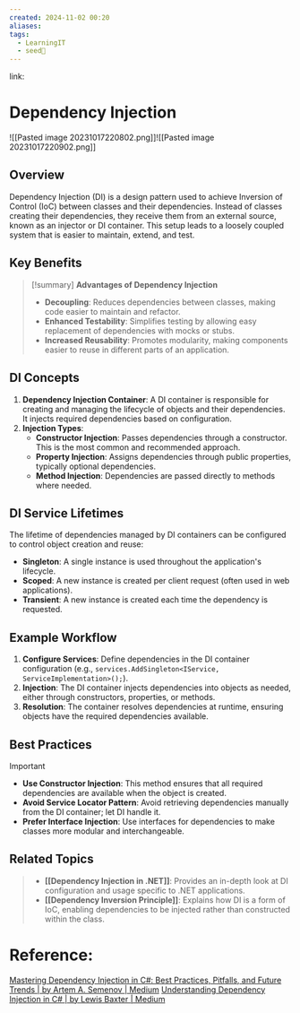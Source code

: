 ```yaml
---
created: 2024-11-02 00:20
aliases: 
tags:
  - LearningIT
  - seed🌱
---
```


link:

# Dependency Injection

![[Pasted image 20231017220802.png]]![[Pasted image 20231017220902.png]]

## Overview

Dependency Injection (DI) is a design pattern used to achieve Inversion of Control (IoC) between classes and their dependencies. Instead of classes creating their dependencies, they receive them from an external source, known as an injector or DI container. This setup leads to a loosely coupled system that is easier to maintain, extend, and test.

## Key Benefits

> [!summary] **Advantages of Dependency Injection**
> 
> - **Decoupling**: Reduces dependencies between classes, making code easier to maintain and refactor.
> - **Enhanced Testability**: Simplifies testing by allowing easy replacement of dependencies with mocks or stubs.
> - **Increased Reusability**: Promotes modularity, making components easier to reuse in different parts of an application.

## DI Concepts

1. **Dependency Injection Container**: A DI container is responsible for creating and managing the lifecycle of objects and their dependencies. It injects required dependencies based on configuration.
2. **Injection Types**:
    - **Constructor Injection**: Passes dependencies through a constructor. This is the most common and recommended approach.
    - **Property Injection**: Assigns dependencies through public properties, typically optional dependencies.
    - **Method Injection**: Dependencies are passed directly to methods where needed.

## DI Service Lifetimes

The lifetime of dependencies managed by DI containers can be configured to control object creation and reuse:

- **Singleton**: A single instance is used throughout the application's lifecycle.
- **Scoped**: A new instance is created per client request (often used in web applications).
- **Transient**: A new instance is created each time the dependency is requested.

## Example Workflow

1. **Configure Services**: Define dependencies in the DI container configuration (e.g., `services.AddSingleton<IService, ServiceImplementation>();`).
2. **Injection**: The DI container injects dependencies into objects as needed, either through constructors, properties, or methods.
3. **Resolution**: The container resolves dependencies at runtime, ensuring objects have the required dependencies available.

## Best Practices

> [!important]
> 
> - **Use Constructor Injection**: This method ensures that all required dependencies are available when the object is created.
> - **Avoid Service Locator Pattern**: Avoid retrieving dependencies manually from the DI container; let DI handle it.
> - **Prefer Interface Injection**: Use interfaces for dependencies to make classes more modular and interchangeable.

## Related Topics

> - **[[Dependency Injection in .NET]]**: Provides an in-depth look at DI configuration and usage specific to .NET applications.
> - **[[Dependency Inversion Principle]]**: Explains how DI is a form of IoC, enabling dependencies to be injected rather than constructed within the class.

# Reference:

[Mastering Dependency Injection in C#: Best Practices, Pitfalls, and Future Trends | by Artem A. Semenov | Medium](https://artemasemenov.medium.com/mastering-dependency-injection-in-c-best-practices-pitfalls-and-future-trends-61189ad97f25)
[Understanding Dependency Injection in C# | by Lewis Baxter | Medium](https://lewisjohnbaxter.medium.com/understanding-dependency-injection-in-c-567e65701a34)

 